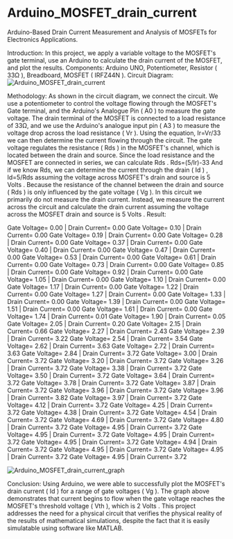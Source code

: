 # Arduino_MOSFET_drain_current

Arduino-Based Drain Current Measurement and Analysis of MOSFETs for Electronics Applications.

Introduction:
In this project, we apply a variable voltage to the MOSFET's gate terminal, use an Arduino to calculate the drain current of the MOSFET, and plot the results.
Components:
Arduino UNO, Potentiometer, Resistor ( 33Ω ), Breadboard, MOSFET ( IRFZ44N ).
Circuit Diagram:
 ![Arduino_MOSFET_drain_current](https://github.com/krishnamoorthy774/Arduino_MOSFET_drain_current/assets/133330566/219d03b2-1add-4dd5-b637-171b45f4f78b)

Methodology:
As shown in the circuit diagram, we connect the circuit. We use a potentiometer to control the voltage flowing through the MOSFET's Gate terminal, and the Arduino's Analogue Pin ( A0 ) to measure the gate voltage. The drain terminal of the MOSFET is connected to a load resistance of 33Ω, and we use the Arduino's analogue input pin ( A3 ) to measure the voltage drop across the load resistance ( Vr ). Using the equation,
Ir=Vr/33
we can then determine the current flowing through the circuit. The gate voltage regulates the resistance ( Rds ) in the MOSFET's channel, which is located between the drain and source. Since the load resistance and the MOSFET are connected in series, we can calculate Rds .
Rds=(5/Ir)-33
And if we know Rds, we can determine the current through the drain ( Id ) ,
Id=5/Rds
assuming the voltage across MOSFET's drain and source is 5 Volts . Because the resistance of the channel between the drain and source ( Rds ) is only influenced by the gate voltage ( Vg ).
In this circuit we primarily do not measure the drain current. Instead, we measure the current across the circuit and calculate the drain current assuming the voltage across the MOSFET drain and source is 5 Volts .
Result:

Gate Voltage= 0.00 | Drain Current= 0.00
Gate Voltage= 0.10 | Drain Current= 0.00
Gate Voltage= 0.19 | Drain Current= 0.00
Gate Voltage= 0.28 | Drain Current= 0.00
Gate Voltage= 0.37 | Drain Current= 0.00
Gate Voltage= 0.40 | Drain Current= 0.00
Gate Voltage= 0.47 | Drain Current= 0.00
Gate Voltage= 0.53 | Drain Current= 0.00
Gate Voltage= 0.61 | Drain Current= 0.00
Gate Voltage= 0.73 | Drain Current= 0.00
Gate Voltage= 0.85 | Drain Current= 0.00
Gate Voltage= 0.92 | Drain Current= 0.00
Gate Voltage= 1.05 | Drain Current= 0.00
Gate Voltage= 1.10 | Drain Current= 0.00
Gate Voltage= 1.17 | Drain Current= 0.00
Gate Voltage= 1.22 | Drain Current= 0.00
Gate Voltage= 1.27 | Drain Current= 0.00
Gate Voltage= 1.33 | Drain Current= 0.00
Gate Voltage= 1.39 | Drain Current= 0.00
Gate Voltage= 1.51 | Drain Current= 0.00
Gate Voltage= 1.61 | Drain Current= 0.00
Gate Voltage= 1.74 | Drain Current= 0.01
Gate Voltage= 1.90 | Drain Current= 0.05
Gate Voltage= 2.05 | Drain Current= 0.20
Gate Voltage= 2.15 | Drain Current= 0.66
Gate Voltage= 2.27 | Drain Current= 2.43
Gate Voltage= 2.39 | Drain Current= 3.22
Gate Voltage= 2.54 | Drain Current= 3.54
Gate Voltage= 2.62 | Drain Current= 3.63
Gate Voltage= 2.72 | Drain Current= 3.63
Gate Voltage= 2.84 | Drain Current= 3.72
Gate Voltage= 3.00 | Drain Current= 3.72
Gate Voltage= 3.20 | Drain Current= 3.72
Gate Voltage= 3.26 | Drain Current= 3.72
Gate Voltage= 3.38 | Drain Current= 3.72
Gate Voltage= 3.50 | Drain Current= 3.72
Gate Voltage= 3.64 | Drain Current= 3.72
Gate Voltage= 3.78 | Drain Current= 3.72
Gate Voltage= 3.87 | Drain Current= 3.72
Gate Voltage= 3.96 | Drain Current= 3.72
Gate Voltage= 3.96 | Drain Current= 3.82
Gate Voltage= 3.97 | Drain Current= 3.72
Gate Voltage= 4.12 | Drain Current= 3.72
Gate Voltage= 4.25 | Drain Current= 3.72
Gate Voltage= 4.38 | Drain Current= 3.72
Gate Voltage= 4.54 | Drain Current= 3.72
Gate Voltage= 4.69 | Drain Current= 3.72
Gate Voltage= 4.80 | Drain Current= 3.72
Gate Voltage= 4.95 | Drain Current= 3.72
Gate Voltage= 4.95 | Drain Current= 3.72
Gate Voltage= 4.95 | Drain Current= 3.72
Gate Voltage= 4.95 | Drain Current= 3.72
Gate Voltage= 4.94 | Drain Current= 3.72
Gate Voltage= 4.95 | Drain Current= 3.72
Gate Voltage= 4.95 | Drain Current= 3.72
Gate Voltage= 4.95 | Drain Current= 3.72

![Arduino_MOSFET_drain_current_graph](https://github.com/krishnamoorthy774/Arduino_MOSFET_drain_current/assets/133330566/0f9dfa47-8ecc-407d-8ebf-fbea606ef040)

Conclusion:
Using Arduino, we were able to successfully plot the MOSFET's drain current ( Id ) for a range of gate voltages ( Vg ). The graph above demonstrates that current begins to flow when the gate voltage reaches the MOSFET's threshold voltage ( Vth ), which is 2 Volts . This project addresses the need for a physical circuit that verifies the physical reality of the results of mathematical simulations, despite the fact that it is easily simulatable using software like MATLAB.
